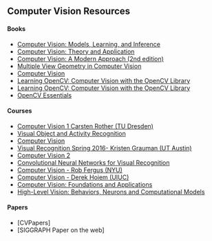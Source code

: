 ## Computer Vision Resources

#### Books

* [Computer Vision: Models, Learning, and Inference](http://www.computervisionmodels.com/)
* [Computer Vision: Theory and Application](http://szeliski.org/Book/)
* [Computer Vision: A Modern Approach (2nd edition)](https://www.amazon.com/Computer-Vision-Modern-Approach-2nd/dp/013608592X/ref=dp_ob_title_bk)
* [Multiple View Geometry in Computer Vision](https://www.robots.ox.ac.uk/~vgg/hzbook/)
* [Computer Vision ](https://www.amazon.com/Computer-Vision-Linda-G-Shapiro/dp/0130307963)
* [Learning OpenCV: Computer Vision with the OpenCV Library](https://www.amazon.com/Learning-OpenCV-Computer-Vision-Library/dp/0596516134)
* [Learning OpenCV: Computer Vision with the OpenCV Library](https://www.pyimagesearch.com/practical-python-opencv/)
* [OpenCV Essentials](https://www.amazon.com/OpenCV-Essentials-Oscar-Deniz-Suarez/dp/1783984244/ref=sr_1_1?s=books&ie=UTF8&qid=1424594237&sr=1-1&keywords=opencv+essentials#)

#### Courses

* [Computer Vision 1 Carsten Rother (TU Dresden)](https://www.cvlab-dresden.de/)
* [Visual Object and Activity Recognition](https://sites.google.com/site/ucbcs29443/)
* [Computer Vision](https://courses.cs.washington.edu/courses/cse455/12wi/)
* [Visual Recognition Spring 2016- Kristen Grauman (UT Austin)](http://vision.cs.utexas.edu/381V-spring2016/)
* [Computer Vision 2](https://www.cvlab-dresden.de/)
* [Convolutional Neural Networks for Visual Recognition](http://vision.stanford.edu/teaching/cs231n/)
* [Computer Vision - Rob Fergus (NYU)](https://cs.nyu.edu/~fergus/teaching/vision/index.html)
* [Computer Vision - Derek Hoiem (UIUC)](https://courses.engr.illinois.edu/cs543/sp2015/)
* [Computer Vision: Foundations and Applications](http://vision.stanford.edu/teaching/cs131_fall1415/index.html)
* [High-Level Vision: Behaviors, Neurons and Computational Models](http://vision.stanford.edu/teaching/cs431_spring1314/)

#### Papers

* [CVPapers]
* [SIGGRAPH Paper on the web]